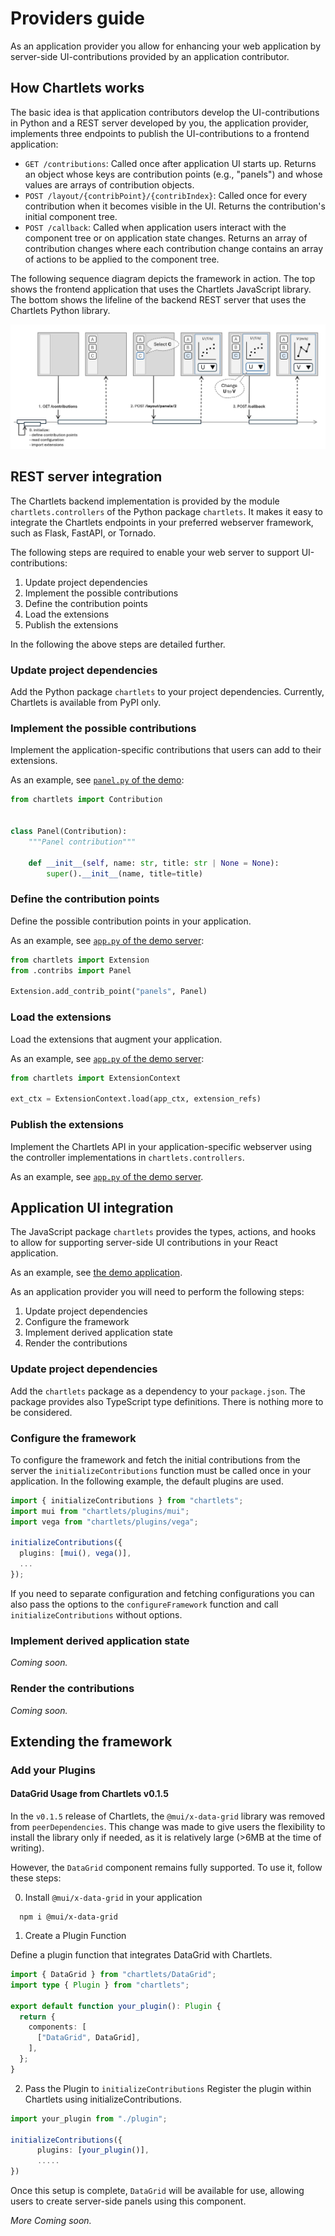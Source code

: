 # Providers guide

As an application provider you allow for enhancing your web application by
server-side UI-contributions provided by an application contributor.

## How Chartlets works

The basic idea is that application contributors develop the 
UI-contributions in Python and a REST server developed by you, the
application provider, implements three endpoints to publish the 
UI-contributions to a frontend application:

- `GET /contributions`: Called once after application UI starts up.
  Returns an object whose keys are contribution points (e.g., "panels")
  and whose values are arrays of contribution objects.
- `POST /layout/{contribPoint}/{contribIndex}`:
  Called once for every contribution when it becomes visible in the UI.
  Returns the contribution's initial component tree.
- `POST /callback`:
  Called when application users interact with the component tree or on 
  application state changes. Returns an array of contribution changes where 
  each contribution change contains an array of actions to be applied to the
  component tree.

The following sequence diagram depicts the framework in action. 
The top shows the frontend application that uses the Chartlets JavaScript
library. The bottom shows the lifeline of the backend REST server that uses
the Chartlets Python library.

![sequence.png](../images/sequence.png)

## REST server integration

The Chartlets backend implementation is provided by the module 
`chartlets.controllers` of the Python package `chartlets`.
It makes it easy to integrate the Chartlets endpoints in your preferred
webserver framework, such as Flask, FastAPI, or Tornado.

The following steps are required to enable your web server to support
UI-contributions:

1. Update project dependencies 
2. Implement the possible contributions
3. Define the contribution points
4. Load the extensions
5. Publish the extensions 

In the following the above steps are detailed further. 

### Update project dependencies

Add the Python package `chartlets` to your project dependencies.
Currently, Chartlets is available from PyPI only.

### Implement the possible contributions

Implement the application-specific contributions that users 
can add to their extensions.

As an example, see [`panel.py` of the demo](https://github.com/bcdev/chartlets/tree/main/chartlets.py/demo/server/contribs/panel.py):

```python
from chartlets import Contribution


class Panel(Contribution):
    """Panel contribution"""

    def __init__(self, name: str, title: str | None = None):
        super().__init__(name, title=title)
```

### Define the contribution points

Define the possible contribution points in your application.

As an example, see [`app.py` of the demo server](https://github.com/bcdev/chartlets/tree/main/chartlets.py/demo/server/app.py):

```python
from chartlets import Extension
from .contribs import Panel

Extension.add_contrib_point("panels", Panel)
```

### Load the extensions

Load the extensions that augment your application.

As an example, see [`app.py` of the demo server](https://github.com/bcdev/chartlets/tree/main/chartlets.py/demo/server/app.py):

```python
from chartlets import ExtensionContext

ext_ctx = ExtensionContext.load(app_ctx, extension_refs)
```

### Publish the extensions 

Implement the Chartlets API in your application-specific webserver using
the controller implementations in `chartlets.controllers`. 

As an example, see [`app.py` of the demo server](https://github.com/bcdev/chartlets/tree/main/chartlets.py/demo/server/app.py).

## Application UI integration

The JavaScript package `chartlets` provides the types, actions, and hooks
to allow for supporting server-side UI contributions in your React 
application. 

As an example, see [the demo application](https://github.com/bcdev/chartlets/tree/main/chartlets.js/packages/demo/src).

As an application provider you will need to perform the 
following steps:

1. Update project dependencies 
2. Configure the framework
3. Implement derived application state
4. Render the contributions

### Update project dependencies

Add the `chartlets` package as a dependency to your `package.json`.
The package provides also TypeScript type definitions.
There is nothing more to be considered.

### Configure the framework

To configure the framework and fetch the initial contributions from the
server the `initializeContributions` function must be called once in your
application. In the following example, the default plugins are used. 

```TypeScript
import { initializeContributions } from "chartlets";
import mui from "chartlets/plugins/mui";
import vega from "chartlets/plugins/vega";

initializeContributions({
  plugins: [mui(), vega()],
  ...
});
```

If you need to separate configuration and fetching configurations you can also
pass the options to the `configureFramework` function and call 
`initializeContributions` without options.

### Implement derived application state

_Coming soon._

### Render the contributions

_Coming soon._

## Extending the framework

### Add your Plugins

#### DataGrid Usage from Chartlets v0.1.5
In the `v0.1.5` release of Chartlets, the `@mui/x-data-grid` library was removed 
from `peerDependencies`. This change was made to give users the flexibility 
to install the library only if needed, as it is relatively large 
(>6MB at the time of writing).

However, the `DataGrid` component remains fully supported. To use it, 
follow these steps:

0. Install `@mui/x-data-grid` in your application

```shell
  npm i @mui/x-data-grid
```

1. Create a Plugin Function 

Define a plugin function that integrates DataGrid with Chartlets.

```typescript
import { DataGrid } from "chartlets/DataGrid";
import type { Plugin } from "chartlets";

export default function your_plugin(): Plugin {
  return {
    components: [
      ["DataGrid", DataGrid],
    ],
  };
}

```
2. Pass the Plugin to `initializeContributions`
Register the plugin within Chartlets using initializeContributions.

```typescript
import your_plugin from "./plugin";

initializeContributions({
      plugins: [your_plugin()],
      .....
})
```
Once this setup is complete, `DataGrid` will be available for use, allowing 
users to create server-side panels using this component. 

_More Coming soon._

